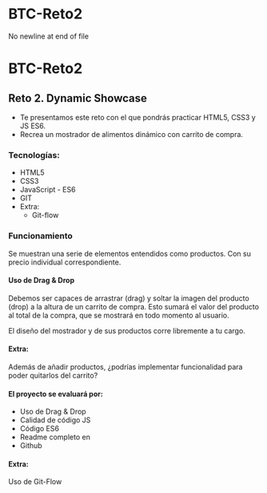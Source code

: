 # BTC-Reto2
No newline at end of file
# BTC-Reto2

## Reto 2. Dynamic Showcase

- Te presentamos este reto con el que pondrás practicar HTML5, CSS3 y JS ES6. 
- Recrea un mostrador de alimentos dinámico con carrito de compra.
### Tecnologías:
  - HTML5
  - CSS3
  - JavaScript - ES6
  - GIT
- Extra:
  - Git-flow
### Funcionamiento
Se muestran una serie de elementos entendidos como productos. Con su precio individual correspondiente.

#### Uso de Drag & Drop
Debemos ser capaces de arrastrar (drag) y soltar la imagen del producto (drop) a la altura de un carrito de compra. Esto sumará el valor del producto al total de la compra, que se mostrará en todo momento al usuario.

El diseño del mostrador y de sus productos corre libremente a tu cargo.

#### Extra:
Además de añadir productos, ¿podrías implementar funcionalidad para poder quitarlos del carrito?

#### El proyecto se evaluará por:
- Uso de Drag & Drop
- Calidad de código JS
- Código ES6
- Readme completo en
- Github

#### Extra:
Uso de Git-Flow
